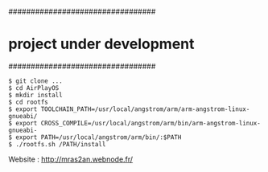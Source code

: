 #################################
#   project under development   #
#################################

```
$ git clone ...
$ cd AirPlayOS
$ mkdir install
$ cd rootfs 
$ export TOOLCHAIN_PATH=/usr/local/angstrom/arm/arm-angstrom-linux-gnueabi/
$ export CROSS_COMPILE=/usr/local/angstrom/arm/bin/arm-angstrom-linux-gnueabi-
$ export PATH=/usr/local/angstrom/arm/bin/:$PATH
$ ./rootfs.sh /PATH/install
```

Website : http://mras2an.webnode.fr/
